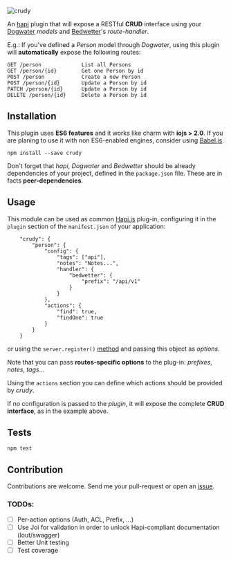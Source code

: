 ![crudy](https://cloud.githubusercontent.com/assets/2857535/9075332/fa99d7a4-3b13-11e5-99cb-189b1c67f08c.png)

An [hapi](http://hapijs.com/) plugin that will expose a RESTful **CRUD** interface using your [Dogwater](https://github.com/devinivy/dogwater) *models* and [Bedwetter](https://github.com/devinivy/bedwetter)'s *route-handler*.

E.g.:
If you've defined a *Person* model through *Dogwater*, using this plugin will **automatically** expose the following routes:

	GET /person 			List all Persons
	GET /person/{id}		Get one Person by id
	POST /person 			Create a new Person
	POST /person/{id}		Update a Person by id
	PATCH /person/{id}		Update a Person by id
	DELETE /person/{id}		Delete a Person by id

## Installation
This plugin uses **ES6 features** and it works like charm with **iojs > 2.0**. If you are planing to use it with non ES6-enabled engines, consider using [Babel.js](http://babeljs.io).

	npm install --save crudy

Don't forget that *hapi*, *Dogwater* and *Bedwetter* should be already dependencies of your project, defined in the ```package.json``` file. These are in facts **peer-dependencies**.

## Usage
This module can be used as common [Hapi.js](http://hapijs.com/) plug-in, configuring it in the ```plugin``` section of the ```manifest.json``` of your application:

		"crudy": {
			"person": {
				"config": {
					"tags": ["api"],
					"notes": "Notes...",
					"handler": {
						"bedwetter": {
							"prefix": "/api/v1"
						}
					}
				},
				"actions": {
					"find": true,
					"findOne": true
				}
			}
		}	
	

or using the ```server.register()``` [method](http://hapijs.com/tutorials/plugins#loading-a-plugin) and passing this object as *options*.

Note that you can pass **routes-specific options** to the plug-in: *prefixes*, *notes*, *tags*...

Using the ```actions``` section you can define which actions should be provided by *crudy*.

If no configuration is passed to the *plugin*, it will expose the complete **CRUD interface**, as in the example above.

## Tests
	npm test

## Contribution
Contributions are welcome. Send me your pull-request or open an [issue](https://github.com/g-div/crudy/issues).

### TODOs:
- [ ] Per-action options (Auth, ACL, Prefix, ...)
- [ ] Use Joi for validation in order to unlock Hapi-compliant documentation (lout/swagger)
- [ ] Better Unit testing
- [ ] Test coverage
